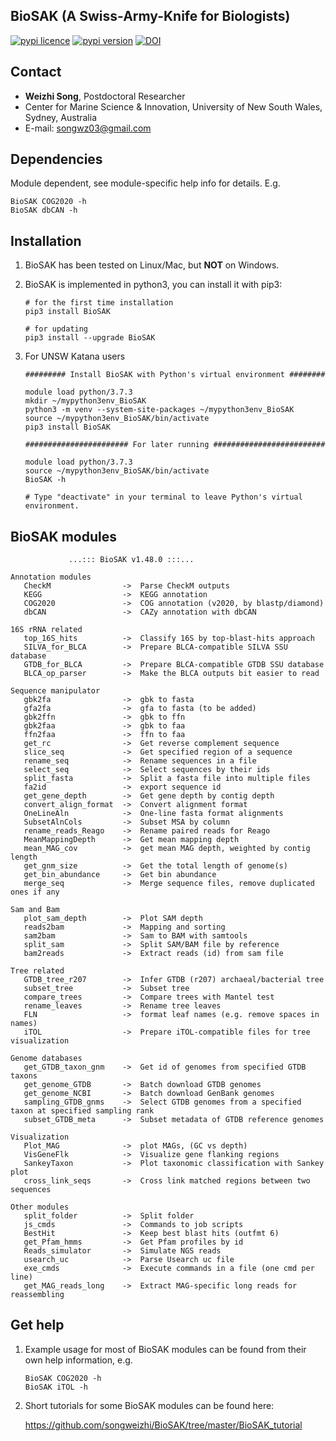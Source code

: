 
## BioSAK (A Swiss-Army-Knife for Biologists)

[![pypi licence ](https://img.shields.io/pypi/l/BioSAK.svg)](https://opensource.org/licenses/gpl-3.0.html)
[![pypi version ](https://img.shields.io/pypi/v/BioSAK.svg)](https://pypi.python.org/pypi/BioSAK) 
[![DOI](https://zenodo.org/badge/DOI/10.5281/zenodo.4070001.svg)](https://doi.org/10.5281/zenodo.4070001)


Contact
---

+ **Weizhi Song**, Postdoctoral Researcher
+ Center for Marine Science & Innovation, University of New South Wales, Sydney, Australia
+ E-mail: songwz03@gmail.com


Dependencies
---

Module dependent, see module-specific help info for details. E.g.

    BioSAK COG2020 -h
    BioSAK dbCAN -h
    
    
Installation
---

1. BioSAK has been tested on Linux/Mac, but **NOT** on Windows.

1. BioSAK is implemented in python3, you can install it with pip3:

       # for the first time installation
       pip3 install BioSAK
      
       # for updating
       pip3 install --upgrade BioSAK
      
1. For UNSW Katana users

       ######### Install BioSAK with Python's virtual environment ########

       module load python/3.7.3
       mkdir ~/mypython3env_BioSAK
       python3 -m venv --system-site-packages ~/mypython3env_BioSAK
       source ~/mypython3env_BioSAK/bin/activate
       pip3 install BioSAK

       ####################### For later running #########################

       module load python/3.7.3
       source ~/mypython3env_BioSAK/bin/activate
       BioSAK -h
              
       # Type "deactivate" in your terminal to leave Python's virtual environment.


BioSAK modules
---
   
                 ...::: BioSAK v1.48.0 :::...

    Annotation modules
       CheckM                ->  Parse CheckM outputs
       KEGG                  ->  KEGG annotation
       COG2020               ->  COG annotation (v2020, by blastp/diamond)
       dbCAN                 ->  CAZy annotation with dbCAN

    16S rRNA related
       top_16S_hits          ->  Classify 16S by top-blast-hits approach
       SILVA_for_BLCA        ->  Prepare BLCA-compatible SILVA SSU database
       GTDB_for_BLCA         ->  Prepare BLCA-compatible GTDB SSU database
       BLCA_op_parser        ->  Make the BLCA outputs bit easier to read
    
    Sequence manipulator
       gbk2fa                ->  gbk to fasta
       gfa2fa                ->  gfa to fasta (to be added)
       gbk2ffn               ->  gbk to ffn
       gbk2faa               ->  gbk to faa
       ffn2faa               ->  ffn to faa
       get_rc                ->  Get reverse complement sequence
       slice_seq             ->  Get specified region of a sequence
       rename_seq            ->  Rename sequences in a file
       select_seq            ->  Select sequences by their ids
       split_fasta           ->  Split a fasta file into multiple files
       fa2id                 ->  export sequence id
       get_gene_depth        ->  Get gene depth by contig depth
       convert_align_format  ->  Convert alignment format
       OneLineAln            ->  One-line fasta format alignments
       SubsetAlnCols         ->  Subset MSA by column
       rename_reads_Reago    ->  Rename paired reads for Reago
       MeanMappingDepth      ->  Get mean mapping depth 
       mean_MAG_cov          ->  get mean MAG depth, weighted by contig length 
       get_gnm_size          ->  Get the total length of genome(s)
       get_bin_abundance     ->  Get bin abundance
       merge_seq             ->  Merge sequence files, remove duplicated ones if any

    Sam and Bam
       plot_sam_depth        ->  Plot SAM depth
       reads2bam             ->  Mapping and sorting
       sam2bam               ->  Sam to BAM with samtools
       split_sam             ->  Split SAM/BAM file by reference
       bam2reads             ->  Extract reads (id) from sam file

    Tree related
       GTDB_tree_r207        ->  Infer GTDB (r207) archaeal/bacterial tree
       subset_tree           ->  Subset tree
       compare_trees         ->  Compare trees with Mantel test
       rename_leaves         ->  Rename tree leaves
       FLN                   ->  format leaf names (e.g. remove spaces in names)
       iTOL                  ->  Prepare iTOL-compatible files for tree visualization
    
    Genome databases
       get_GTDB_taxon_gnm    ->  Get id of genomes from specified GTDB taxons
       get_genome_GTDB       ->  Batch download GTDB genomes
       get_genome_NCBI       ->  Batch download GenBank genomes
       sampling_GTDB_gnms    ->  Select GTDB genomes from a specified taxon at specified sampling rank
       subset_GTDB_meta      ->  Subset metadata of GTDB reference genomes
        
    Visualization
       Plot_MAG              ->  plot MAGs, (GC vs depth)
       VisGeneFlk            ->  Visualize gene flanking regions
       SankeyTaxon           ->  Plot taxonomic classification with Sankey plot
       cross_link_seqs       ->  Cross link matched regions between two sequences
          
    Other modules
       split_folder          ->  Split folder
       js_cmds               ->  Commands to job scripts
       BestHit               ->  Keep best blast hits (outfmt 6)
       get_Pfam_hmms         ->  Get Pfam profiles by id
       Reads_simulator       ->  Simulate NGS reads
       usearch_uc            ->  Parse Usearch uc file
       exe_cmds              ->  Execute commands in a file (one cmd per line)
       get_MAG_reads_long    ->  Extract MAG-specific long reads for reassembling

Get help
---

1. Example usage for most of BioSAK modules can be found from their own help information, e.g.
        
       BioSAK COG2020 -h
       BioSAK iTOL -h 

1. Short tutorials for some BioSAK modules can be found here:

    https://github.com/songweizhi/BioSAK/tree/master/BioSAK_tutorial
